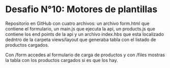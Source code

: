 # Desafio N°10: Motores de plantillas

Repositorio en GitHub con cuatro archivos: un archivo form.html que contiene el formulario, un main.js que ejecuta la api, un products.js que contiene los end points de la api y un archivo index.hbs que esta localizado dedntro de la carpeta views/layout que generaba tabla con el listado de productos cargados.

Con /form accedes al formulario de carga de productos y con /files mostras la tabla con los productos cargados si es que los hay.
